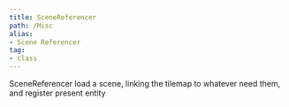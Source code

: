 ```yaml
---
title: SceneReferencer
path: /Misc
alias: 
- Scene Referencer
tag: 
- class
---
```

SceneReferencer load a scene, linking the tilemap to whatever need them, and register present entity  
